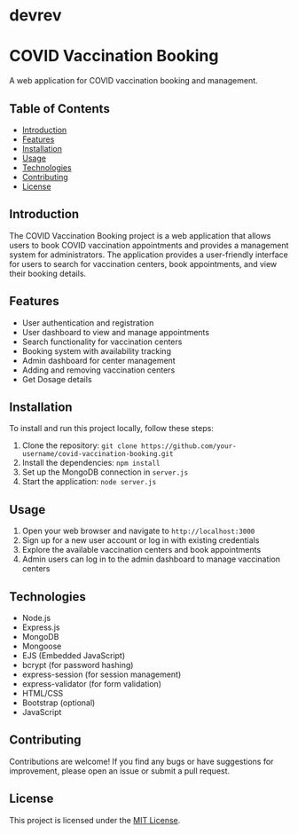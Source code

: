 # devrev

# COVID Vaccination Booking

A web application for COVID vaccination booking and management.

## Table of Contents

- [Introduction](#introduction)
- [Features](#features)
- [Installation](#installation)
- [Usage](#usage)
- [Technologies](#technologies)
- [Contributing](#contributing)
- [License](#license)

## Introduction

The COVID Vaccination Booking project is a web application that allows users to book COVID vaccination appointments and provides a management system for administrators. The application provides a user-friendly interface for users to search for vaccination centers, book appointments, and view their booking details.

## Features

- User authentication and registration
- User dashboard to view and manage appointments
- Search functionality for vaccination centers
- Booking system with availability tracking
- Admin dashboard for center management
- Adding and removing vaccination centers
- Get Dosage details 



## Installation

To install and run this project locally, follow these steps:

1. Clone the repository: `git clone https://github.com/your-username/covid-vaccination-booking.git`
2. Install the dependencies: `npm install`
3. Set up the MongoDB connection in `server.js`
4. Start the application: `node server.js`

## Usage

1. Open your web browser and navigate to `http://localhost:3000`
2. Sign up for a new user account or log in with existing credentials
3. Explore the available vaccination centers and book appointments
4. Admin users can log in to the admin dashboard to manage vaccination centers

## Technologies

- Node.js
- Express.js
- MongoDB
- Mongoose
- EJS (Embedded JavaScript)
- bcrypt (for password hashing)
- express-session (for session management)
- express-validator (for form validation)
- HTML/CSS
- Bootstrap (optional)
- JavaScript

## Contributing

Contributions are welcome! If you find any bugs or have suggestions for improvement, please open an issue or submit a pull request.

## License

This project is licensed under the [MIT License](LICENSE).
